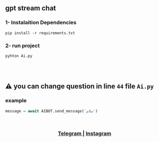 ## gpt stream chat

### 1- Instalaition Dependencies

```shell
pip install -r requirements.txt
```


### 2- run project

```shell
pyhton Ai.py
```

<br/>
<br/>

## ⚠️ you can change question in line `44` file `Ai.py`

### example

```python 
message = await AIBOT.send_message('سلام')
```
<br/>

### <p style="text-align: center"> <a href='https://t.me/HadiRostamiYT'> Telegram </a> | <a href='https://www.instagram.com/hadirostamiyt?igsh=MTQ4bDN1bHI3aWk3cg=='> Instagram </a> </p>
